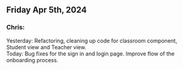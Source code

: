## Friday Apr 5th, 2024

### Chris:

Yesterday: Refactoring, cleaning up code for classroom component, Student view and Teacher view.\
Today: Bug fixes for the sign in and login page. Improve flow of the onboarding process.
